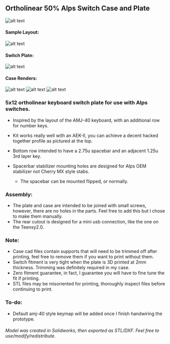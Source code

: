## Ortholinear 50% Alps Switch Case and Plate

![alt text](https://i.imgur.com/Q3JMwZK.jpg)

#### Sample Layout:
![alt text](https://i.imgur.com/KS6zdEy.jpg)

#### Switch Plate:
![alt text](https://i.imgur.com/tT11VKq.jpg)

#### Case Renders:
![alt text](https://i.imgur.com/zDs8s6w.jpg)
![alt text](https://i.imgur.com/1mMLuPq.jpg)
![alt text](https://i.imgur.com/EvfcKb2.jpg)


### 5x12 ortholinear keyboard switch plate for use with Alps switches.
* Inspired by the layout of the AMJ-40 keyboard, with an additional row for number keys.

* Kit works really well with an AEK-II, you can achieve a decent hacked together profile as pictured at the top.

* Bottom row intended to have a 2.75u spacebar and an adjacent 1.25u 3rd layer key.
* Spacerbar stabilizer mounting holes are designed for Alps OEM stabilizer not Cherry MX style stabs.
    * The spacebar can be mounted flipped, or normally.


### Assembly:
* The plate and case are intended to be joined with small screws, however, there are no holes in the parts. Feel free to add this but I chose to make them manually.
* The rear cutout is designed for a mini usb connection, like the one on the Teensy2.0.


### Note:
* Case cad files contain supports that will need to be trimmed off after printing, feel free to remove them if you want to print without them.
* Switch fitment is very tight when the plate is 3D printed at 2mm thickness. Trimming was definitely required in my case.
* Zero fitment guarantee, in fact, I guarantee you will have to fine tune the fit if printing.
* STL files may be misoriented for printing, thoroughly inspect files before continuing to print.


### To-do:
* Default amj-40 style keymap will be added once I finish handwiring the prototype.

###### Model was created in Solidworks, then exported as STL/DXF. Feel free to use/modify/redistribute.
